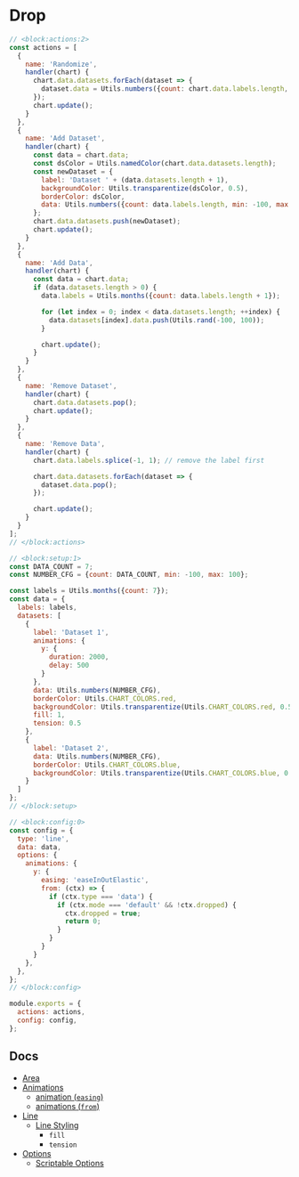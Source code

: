# Drop

```js chart-editor
// <block:actions:2>
const actions = [
  {
    name: 'Randomize',
    handler(chart) {
      chart.data.datasets.forEach(dataset => {
        dataset.data = Utils.numbers({count: chart.data.labels.length, min: -100, max: 100});
      });
      chart.update();
    }
  },
  {
    name: 'Add Dataset',
    handler(chart) {
      const data = chart.data;
      const dsColor = Utils.namedColor(chart.data.datasets.length);
      const newDataset = {
        label: 'Dataset ' + (data.datasets.length + 1),
        backgroundColor: Utils.transparentize(dsColor, 0.5),
        borderColor: dsColor,
        data: Utils.numbers({count: data.labels.length, min: -100, max: 100}),
      };
      chart.data.datasets.push(newDataset);
      chart.update();
    }
  },
  {
    name: 'Add Data',
    handler(chart) {
      const data = chart.data;
      if (data.datasets.length > 0) {
        data.labels = Utils.months({count: data.labels.length + 1});

        for (let index = 0; index < data.datasets.length; ++index) {
          data.datasets[index].data.push(Utils.rand(-100, 100));
        }

        chart.update();
      }
    }
  },
  {
    name: 'Remove Dataset',
    handler(chart) {
      chart.data.datasets.pop();
      chart.update();
    }
  },
  {
    name: 'Remove Data',
    handler(chart) {
      chart.data.labels.splice(-1, 1); // remove the label first

      chart.data.datasets.forEach(dataset => {
        dataset.data.pop();
      });

      chart.update();
    }
  }
];
// </block:actions>

// <block:setup:1>
const DATA_COUNT = 7;
const NUMBER_CFG = {count: DATA_COUNT, min: -100, max: 100};

const labels = Utils.months({count: 7});
const data = {
  labels: labels,
  datasets: [
    {
      label: 'Dataset 1',
      animations: {
        y: {
          duration: 2000,
          delay: 500
        }
      },
      data: Utils.numbers(NUMBER_CFG),
      borderColor: Utils.CHART_COLORS.red,
      backgroundColor: Utils.transparentize(Utils.CHART_COLORS.red, 0.5),
      fill: 1,
      tension: 0.5
    },
    {
      label: 'Dataset 2',
      data: Utils.numbers(NUMBER_CFG),
      borderColor: Utils.CHART_COLORS.blue,
      backgroundColor: Utils.transparentize(Utils.CHART_COLORS.blue, 0.5),
    }
  ]
};
// </block:setup>

// <block:config:0>
const config = {
  type: 'line',
  data: data,
  options: {
    animations: {
      y: {
        easing: 'easeInOutElastic',
        from: (ctx) => {
          if (ctx.type === 'data') {
            if (ctx.mode === 'default' && !ctx.dropped) {
              ctx.dropped = true;
              return 0;
            }
          }
        }
      }
    },
  },
};
// </block:config>

module.exports = {
  actions: actions,
  config: config,
};
```
## Docs
* [Area](../../charts/area.md)
* [Animations](../../configuration/animations.md)
  * [animation (`easing`)](../../configuration/animations.md#animation)
  * [animations (`from`)](../../configuration/animations.md#animations-2)
* [Line](../../charts/line.md)
  * [Line Styling](../../charts/line.md#line-styling)
    * `fill`
    * `tension`
* [Options](../../general/options.md)
  * [Scriptable Options](../../general/options.md#scriptable-options)

